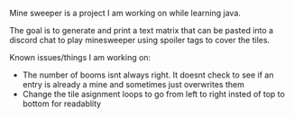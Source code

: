 Mine sweeper is a project I am working on while learning java.  

The goal is to generate and print a text matrix that can be pasted into a discord chat to play minesweeper using spoiler tags to cover the tiles.

Known issues/things I am working on:

  - The number of booms isnt always right. It doesnt check to see if an entry is already a mine and sometimes just overwrites them
  - Change the tile asignment loops to go from left to right insted of top to bottom for readablity 